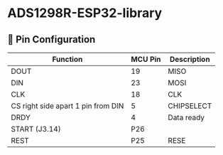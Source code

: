 # ADS1298R-ESP32-library
## 🔌 Pin Configuration

| Function         | MCU Pin       | Description               |
|------------------|---------------|---------------------------|
| DOUT             | 19            | MISO                      |
| DIN              | 23            | MOSI                      |
| CLK              | 18            | CLK                       |
| CS right side apart 1 pin from DIN          | 5             | CHIPSELECT                |
| DRDY             | 4             | Data ready                |
|START (J3.14)         |P26||START|
|REST|P25|RESE|
